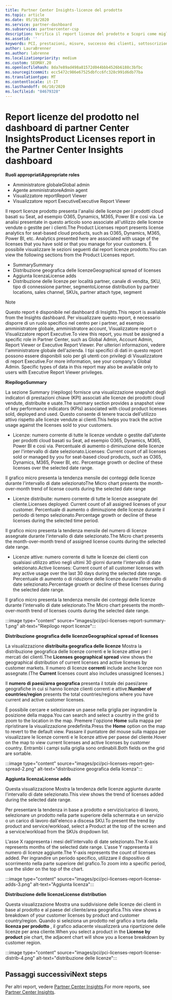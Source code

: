 ```yaml
---
title: Partner Center Insights-licenze del prodotto
ms.topic: article
ms.date: 05/19/2020
ms.service: partner-dashboard
ms.subservice: partnercenter-csp
description: Verifica il report licenze del prodotto e Scopri come migliorare i prodotti cloud con licenza (o basata su postazione) che Vendi o Gestisci per i tuoi clienti.
ms.assetid: ''
keywords: PCI, prestazioni, misure, successo dei clienti, sottoscrizioni cloud, analisi, report
author: LauraBrenner
ms.author: labrenne
ms.localizationpriority: medium
ms.custom: SEOMAY.20
ms.openlocfilehash: 8da7e89ad498a81572d044bbb4526b6188c3bfbc
ms.sourcegitcommit: ecc5472c986e67525dbfcc6fc328c991d6db77ba
ms.translationtype: MT
ms.contentlocale: it-IT
ms.lasthandoff: 06/10/2020
ms.locfileid: "84679328"
---
```

# <a name="product-licenses-report-in-the-partner-center-insights-dashboard"></a><span data-ttu-id="14fec-104">Report licenze del prodotto nel dashboard di partner Center Insights</span><span class="sxs-lookup"><span data-stu-id="14fec-104">Product Licenses report in the Partner Center Insights dashboard</span></span>

<span data-ttu-id="14fec-105">**Ruoli appropriati**</span><span class="sxs-lookup"><span data-stu-id="14fec-105">**Appropriate roles**</span></span>
- <span data-ttu-id="14fec-106">Amministratore globale</span><span class="sxs-lookup"><span data-stu-id="14fec-106">Global admin</span></span>
- <span data-ttu-id="14fec-107">Agente amministratore</span><span class="sxs-lookup"><span data-stu-id="14fec-107">Admin agent</span></span>
- <span data-ttu-id="14fec-108">Visualizzatore report</span><span class="sxs-lookup"><span data-stu-id="14fec-108">Report Viewer</span></span>
- <span data-ttu-id="14fec-109">Visualizzatore report Executive</span><span class="sxs-lookup"><span data-stu-id="14fec-109">Executive Report Viewer</span></span>

<span data-ttu-id="14fec-110">Il report licenze prodotto presenta l'analisi delle licenze per i prodotti cloud basati su Seat, ad esempio O365, Dynamics, M365, Power BI e così via. Le analisi presentate in questo articolo sono associate all'utilizzo delle licenze vendute o gestite per i clienti.</span><span class="sxs-lookup"><span data-stu-id="14fec-110">The Product Licenses report presents license analytics for seat-based cloud products, such as O365, Dynamics, M365, Power BI, etc. Analytics presented here are associated with usage of the licenses that you have sold or that you manage for your customers.</span></span> <span data-ttu-id="14fec-111">È possibile visualizzare le sezioni seguenti dal report licenze prodotto.</span><span class="sxs-lookup"><span data-stu-id="14fec-111">You can view the following sections from the Product Licenses report.</span></span>

- <span data-ttu-id="14fec-112">Summary</span><span class="sxs-lookup"><span data-stu-id="14fec-112">Summary</span></span>
- <span data-ttu-id="14fec-113">Distribuzione geografica delle licenze</span><span class="sxs-lookup"><span data-stu-id="14fec-113">Geographical spread of licenses</span></span>
- <span data-ttu-id="14fec-114">Aggiunta licenza</span><span class="sxs-lookup"><span data-stu-id="14fec-114">License adds</span></span>
- <span data-ttu-id="14fec-115">Distribuzione delle licenze per località partner, canale di vendita, SKU, tipo di connessione partner, segmento</span><span class="sxs-lookup"><span data-stu-id="14fec-115">License distribution by partner locations, sales channel, SKUs, partner attach type, segment</span></span>

 > [!NOTE]
 > <span data-ttu-id="14fec-116">Questo report è disponibile nel dashboard di Insights.</span><span class="sxs-lookup"><span data-stu-id="14fec-116">This report is available from the Insights dashboard.</span></span> <span data-ttu-id="14fec-117">Per visualizzare questo report, è necessario disporre di un ruolo specifico nel centro per i partner, ad esempio amministratore globale, amministratore account, Visualizzatore report o Visualizzatore report Executive.</span><span class="sxs-lookup"><span data-stu-id="14fec-117">To view this report, you must be assigned a specific role in Partner Center, such as Global Admin, Account Admin, Report Viewer or Executive Report Viewer.</span></span> <span data-ttu-id="14fec-118">Per ulteriori informazioni, vedere l'amministratore globale dell'azienda. I tipi specifici di dati in questo report possono essere disponibili solo per gli utenti con privilegi di Visualizzatore di report Executive.</span><span class="sxs-lookup"><span data-stu-id="14fec-118">For more information, see your company's Global Admin. Specific types of data in this report may also be available only to users with Executive Report Viewer privileges.</span></span>

<span data-ttu-id="14fec-119">**Riepilogo**</span><span class="sxs-lookup"><span data-stu-id="14fec-119">**Summary**</span></span>

<span data-ttu-id="14fec-120">La sezione Summary (riepilogo) fornisce una visualizzazione snapshot degli indicatori di prestazioni chiave (KPI) associati alle licenze dei prodotti cloud vendute, distribuite e usate.</span><span class="sxs-lookup"><span data-stu-id="14fec-120">The summary section provides a snapshot view of key performance indicators (KPIs) associated with cloud product licenses sold, deployed and used.</span></span> <span data-ttu-id="14fec-121">Questo consente di tenere traccia dell'utilizzo attivo rispetto alle licenze vendute ai clienti.</span><span class="sxs-lookup"><span data-stu-id="14fec-121">This helps you track the active usage against the licenses sold to your customers.</span></span>

- <span data-ttu-id="14fec-122">Licenze: numero corrente di tutte le licenze vendute o gestite dall'utente per prodotti cloud basati su Seat, ad esempio O365, Dynamics, M365, Power BI e così via. Percentuale di aumento o diminuzione delle licenze per l'intervallo di date selezionato.</span><span class="sxs-lookup"><span data-stu-id="14fec-122">Licenses: Current count of all licenses sold or managed by you for seat-based cloud products, such as O365, Dynamics, M365, Power BI, etc. Percentage growth or decline of these licenses over the selected date range.</span></span>

<span data-ttu-id="14fec-123">Il grafico micro presenta la tendenza mensile dei conteggi delle licenze durante l'intervallo di date selezionato</span><span class="sxs-lookup"><span data-stu-id="14fec-123">The Micro chart presents the month-over-month trend of license counts during the selected date range</span></span>

- <span data-ttu-id="14fec-124">Licenze distribuite: numero corrente di tutte le licenze assegnate del cliente.</span><span class="sxs-lookup"><span data-stu-id="14fec-124">Licenses deployed: Current count of all assigned licenses of your customer.</span></span>
<span data-ttu-id="14fec-125">Percentuale di aumento o diminuzione delle licenze durante il periodo di tempo selezionato.</span><span class="sxs-lookup"><span data-stu-id="14fec-125">Percentage growth or decline of these licenses during the selected time period.</span></span>

<span data-ttu-id="14fec-126">Il grafico micro presenta la tendenza mensile del numero di licenze assegnate durante l'intervallo di date selezionato.</span><span class="sxs-lookup"><span data-stu-id="14fec-126">The Micro chart presents the month-over-month trend of assigned license counts during the selected date range.</span></span>

- <span data-ttu-id="14fec-127">Licenze attive: numero corrente di tutte le licenze dei clienti con qualsiasi utilizzo attivo negli ultimi 30 giorni durante l'intervallo di date selezionato.</span><span class="sxs-lookup"><span data-stu-id="14fec-127">Active licenses: Current count of all customer licenses with any active usage over the last 30 days during the selected date range.</span></span>
<span data-ttu-id="14fec-128">Percentuale di aumento o di riduzione delle licenze durante l'intervallo di date selezionato.</span><span class="sxs-lookup"><span data-stu-id="14fec-128">Percentage growth or decline of these licenses during the selected date range.</span></span>

<span data-ttu-id="14fec-129">Il grafico micro presenta la tendenza mensile dei conteggi delle licenze durante l'intervallo di date selezionato.</span><span class="sxs-lookup"><span data-stu-id="14fec-129">The Micro chart presents the month-over-month trend of licenses counts during the selected date range.</span></span>

:::image type="content" source="images/pci/pci-licenses-report-summary-1.png" alt-text="Riepilogo report licenze":::

<span data-ttu-id="14fec-131">**Distribuzione geografica delle licenze**</span><span class="sxs-lookup"><span data-stu-id="14fec-131">**Geographical spread of licenses**</span></span>

<span data-ttu-id="14fec-132">La visualizzazione **distribuita geografica delle licenze** Mostra la distribuzione geografica delle licenze correnti e le licenze attive per i mercati dei clienti.</span><span class="sxs-lookup"><span data-stu-id="14fec-132">The **Licenses geographical spread** view shows the geographical distribution of current licenses and active licenses by customer markets.</span></span> <span data-ttu-id="14fec-133">Il numero di licenze **correnti** include anche licenze non assegnate.</span><span class="sxs-lookup"><span data-stu-id="14fec-133">(The **Current** licenses count also includes unassigned licenses.)</span></span>

<span data-ttu-id="14fec-134">Il **numero di paesi/area geografica** presenta il totale dei paesi/aree geografiche in cui si hanno licenze clienti correnti e attive.</span><span class="sxs-lookup"><span data-stu-id="14fec-134">**Number of countries/region** presents the total countries/regions where you have current and active customer licenses.</span></span>

<span data-ttu-id="14fec-135">È possibile cercare e selezionare un paese nella griglia per ingrandire la posizione della mappa.</span><span class="sxs-lookup"><span data-stu-id="14fec-135">You can search and select a country in the grid to zoom to the location in the map.</span></span> <span data-ttu-id="14fec-136">Premere l'opzione **Home** sulla mappa per ripristinare la visualizzazione predefinita.</span><span class="sxs-lookup"><span data-stu-id="14fec-136">Press the **Home** option on the map to revert to the default view.</span></span> <span data-ttu-id="14fec-137">Passare il puntatore del mouse sulla mappa per visualizzare le licenze correnti e le licenze attive per paese del cliente.</span><span class="sxs-lookup"><span data-stu-id="14fec-137">Hover on the map to view current licenses and active licenses by customer country.</span></span> <span data-ttu-id="14fec-138">Entrambi i campi sulla griglia sono ordinabili.</span><span class="sxs-lookup"><span data-stu-id="14fec-138">Both fields on the grid are sortable.</span></span>

:::image type="content" source="images/pci/pci-licenses-report-geo-spread-2.png" alt-text="distribuzione geografica della licenza":::

<span data-ttu-id="14fec-140">**Aggiunta licenza**</span><span class="sxs-lookup"><span data-stu-id="14fec-140">**License adds**</span></span>

<span data-ttu-id="14fec-141">Questa visualizzazione Mostra la tendenza delle licenze aggiunte durante l'intervallo di date selezionato.</span><span class="sxs-lookup"><span data-stu-id="14fec-141">This view shows the trend of licenses added during the selected date range.</span></span> 

<span data-ttu-id="14fec-142">Per presentare la tendenza in base a prodotto e servizio/carico di lavoro, selezionare un prodotto nella parte superiore della schermata e un servizio o un carico di lavoro dall'elenco a discesa SKU.</span><span class="sxs-lookup"><span data-stu-id="14fec-142">To present the trend by product and service/workload, select a Product at the top of the screen and a service/workload from the SKUs dropdown list.</span></span>

<span data-ttu-id="14fec-143">L'asse X rappresenta i mesi dell'intervallo di date selezionato.</span><span class="sxs-lookup"><span data-stu-id="14fec-143">The X-axis represents months of the selected date range.</span></span> <span data-ttu-id="14fec-144">L'asse Y rappresenta il numero di licenze aggiunte.</span><span class="sxs-lookup"><span data-stu-id="14fec-144">The Y-axis represents the count of licenses added.</span></span> <span data-ttu-id="14fec-145">Per ingrandire un periodo specifico, utilizzare il dispositivo di scorrimento nella parte superiore del grafico.</span><span class="sxs-lookup"><span data-stu-id="14fec-145">To zoom into a specific period, use the slider on the top of the chart.</span></span>

:::image type="content" source="images/pci/pci-licenses-report-license-adds-3.png" alt-text="Aggiunta licenza":::

<span data-ttu-id="14fec-147">**Distribuzione delle licenze**</span><span class="sxs-lookup"><span data-stu-id="14fec-147">**License distribution**</span></span>

<span data-ttu-id="14fec-148">Questa visualizzazione Mostra una suddivisione delle licenze dei clienti in base al prodotto e al paese del cliente/area geografica.</span><span class="sxs-lookup"><span data-stu-id="14fec-148">This view shows a breakdown of your customer licenses by product and customer country/region.</span></span> <span data-ttu-id="14fec-149">Quando si seleziona un prodotto nel grafico a torta della **licenza per prodotto** , il grafico adiacente visualizzerà una ripartizione delle licenze per area cliente.</span><span class="sxs-lookup"><span data-stu-id="14fec-149">When you select a product in the **License by product** pie chart, the adjacent chart will show you a license breakdown by customer region.</span></span>

:::image type="content" source="images/pci/pci-licenses-report-license-distrib-4.png" alt-text="distribuzione delle licenze":::

## <a name="next-steps"></a><span data-ttu-id="14fec-151">Passaggi successivi</span><span class="sxs-lookup"><span data-stu-id="14fec-151">Next steps</span></span>

<span data-ttu-id="14fec-152">Per altri report, vedere [Partner Center Insights](partner-center-insights.md).</span><span class="sxs-lookup"><span data-stu-id="14fec-152">For more reports, see [Partner Center Insights](partner-center-insights.md).</span></span>
